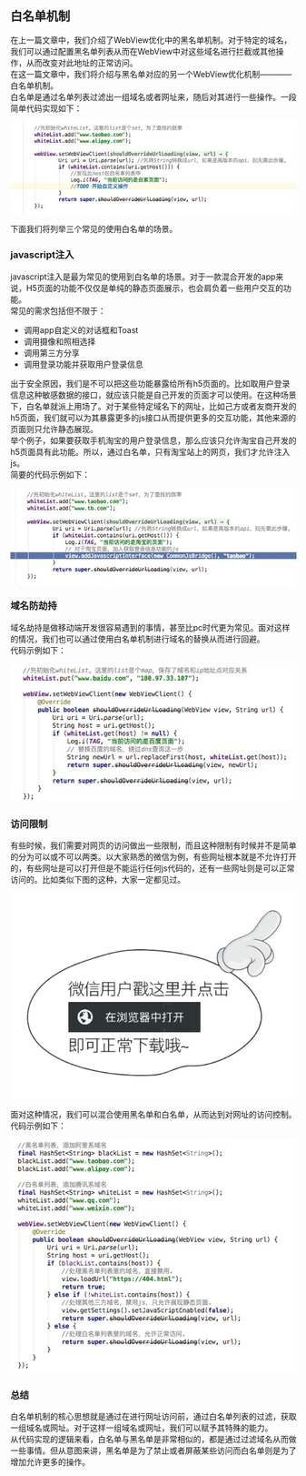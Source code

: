 ## 白名单机制
在上一篇文章中，我们介绍了WebView优化中的黑名单机制。对于特定的域名，我们可以通过配置黑名单列表从而在WebView中对这些域名进行拦截或其他操作，从而改变对此地址的正常访问。  
在这一篇文章中，我们将介绍与黑名单对应的另一个WebView优化机制————白名单机制。  
白名单是通过名单列表过滤出一组域名或者网址来，随后对其进行一些操作。一段简单代码实现如下：  

![示例](./pic/3-1.jpeg)

  下面我们将列举三个常见的使用白名单的场景。

### javascript注入
javascript注入是最为常见的使用到白名单的场景。对于一款混合开发的app来说，H5页面的功能不仅仅是单纯的静态页面展示，也会肩负着一些用户交互的功能。  
常见的需求包括但不限于：
- 调用app自定义的对话框和Toast
- 调用摄像和照相选择
- 调用第三方分享
- 调用登录功能并获取用户登录信息    

出于安全原因，我们是不可以把这些功能暴露给所有h5页面的。比如取用户登录信息这种敏感数据的接口，就应该只能是自己开发的页面才可以使用。在这种场景下，白名单就派上用场了。对于某些特定域名下的网址，比如己方或者友商开发的h5页面，我们就可以为其暴露更多的js接口从而提供更多的交互功能，其他来源的页面则只允许静态展现。  
举个例子，如果要获取手机淘宝的用户登录信息，那么应该只允许淘宝自己开发的h5页面具有此功能。所以，通过白名单，只有淘宝站上的网页，我们才允许注入js。  
简要的代码示例如下：  

![js注入](./pic/3-2.jpeg)

### 域名防劫持
域名劫持是做移动端开发很容易遇到的事情，甚至比pc时代更为常见。面对这样的情况，我们也可以通过使用白名单机制进行域名的替换从而进行回避。  
代码示例如下：  

![域名劫持](./pic/3-3.jpeg)

### 访问限制
有些时候，我们需要对网页的访问做出一些限制，而且这种限制有时候并不是简单的分为可以或不可以两类。以大家熟悉的微信为例，有些网址根本就是不允许打开的，有些网址是可以打开但是不能运行任何js代码的，还有一些网址则是可以正常访问的。比如类似下图的这种，大家一定都见过。  

![微信](./pic/3-5.jpeg)  

面对这种情况，我们可以混合使用黑名单和白名单，从而达到对网址的访问控制。代码示例如下：  

![访问限制](./pic/3-4.jpeg)

### 总结
白名单机制的核心思想就是通过在进行网址访问前，通过白名单列表的过滤，获取一组域名或网址。对于这样一组域名或网址，我们可以赋予其特殊的能力。  
从代码实现的逻辑来看，白名单与黑名单是非常相似的，都是通过过滤域名从而做一些事情。但从意图来讲，黑名单是为了禁止或者屏蔽某些访问而白名单则是为了增加允许更多的操作。  
